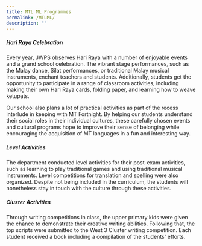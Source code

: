 ```yaml
---
title: MTL ML Programmes
permalink: /MTLML/
description: ""
---
```

##### Hari Raya Celebration

Every year, JWPS observes Hari Raya with a number of enjoyable events and a grand school celebration. The vibrant stage performances, such as the Malay dance, Silat performances, or traditional Malay musical instruments, enchant teachers and students. 
Additionally, students get the opportunity to participate in a range of classroom activities, including making their own Hari Raya cards, folding paper, and learning how to weave ketupats. <br>

Our school also plans a lot of practical activities as part of the recess interlude in keeping with MT Fortnight. By helping our students understand their social roles in their individual cultures, these carefully chosen events and cultural programs hope to improve their sense of belonging while encouraging the acquisition of MT languages in a fun and interesting way.

##### Level Activities

The department conducted level activities for their post-exam activities, such as learning to play traditional games and using traditional musical instruments. Level competitions for translation and spelling were also organized. Despite not being included in the curriculum, the students will nonetheless stay in touch with the culture through these activities.

##### Cluster Activities

Through writing competitions in class, the upper primary kids were given the chance to demonstrate their creative writing abilities. Following that, the top scripts were submitted to the West 3 Cluster writing competition. Each student received a book including a compilation of the students' efforts.


